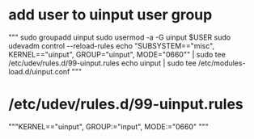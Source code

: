 # add user to uinput user group
"""
sudo groupadd uinput
sudo usermod -a -G uinput $USER
sudo udevadm control --reload-rules
echo "SUBSYSTEM==\"misc\", KERNEL==\"uinput\", GROUP=\"uinput\", MODE=\"0660\"" | sudo tee /etc/udev/rules.d/99-uinput.rules
echo uinput | sudo tee /etc/modules-load.d/uinput.conf
"""

# /etc/udev/rules.d/99-uinput.rules
"""KERNEL=="uinput", GROUP:="input", MODE:="0660"
"""

